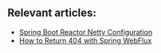 ## Relevant articles:

- [Spring Boot Reactor Netty Configuration](https://www.baeldung.com/spring-boot-reactor-netty)
- [How to Return 404 with Spring WebFlux](https://www.baeldung.com/spring-webflux-404)
